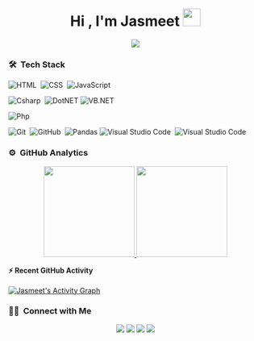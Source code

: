 <h1 align="center">Hi , I'm Jasmeet <img src="https://media.giphy.com/media/RgzryV9nRCMHPVVXPV/giphy.gif" width="35"></h1>

<p align="center">
  <a href="https://github.com/DenverCoder1/readme-typing-svg"><img src="https://readme-typing-svg.herokuapp.com/?lines=Software+Developer;Web+Developer;Music%20Producer&center=true&width=500&height=50"></a>
</p>

<!--
**jsm33t/jsm33t** is a ✨ _special_ ✨ repository because its `README.md` (this file) appears on your GitHub profile.

Here are some ideas to get you started:

- 🔭 I’m currently working on ...
- 🌱 I’m currently learning ...
- 👯 I’m looking to collaborate on ...
- 🤔 I’m looking for help with ...
- 💬 Ask me about ...
- 📫 How to reach me: ...
- 😄 Pronouns: ...
- ⚡ Fun fact: ...
-->

### 🛠 &nbsp;Tech Stack

![HTML](https://img.shields.io/badge/-HTML-05122A?style=flat&logo=HTML5)&nbsp;
![CSS](https://img.shields.io/badge/-CSS-05122A?style=flat&logo=CSS3&logoColor=1572B6)&nbsp;
![JavaScript](https://img.shields.io/badge/-JavaScript-05122A?style=flat&logo=javascript)&nbsp;

![Csharp](https://img.shields.io/badge/-Csharp-05122A?style=flat&logo=csharp)&nbsp;
![DotNET](https://img.shields.io/badge/dotnet-%23013243.svg?style=flat&logo=dotnet&logoColor=white)
![VB.NET](https://img.shields.io/badge/VB.NET-%23013243.svg?style=flat&logo=dotnet&logoColor=white)

![Php](https://img.shields.io/badge/-php-05122A?style=flat&logo=php)&nbsp;

![Git](https://img.shields.io/badge/-Git-05122A?style=flat&logo=git)&nbsp;
![GitHub](https://img.shields.io/badge/-GitHub-05122A?style=flat&logo=github)&nbsp;
![Pandas](https://img.shields.io/badge/pandas-%23150458.svg?style=flat&logo=pandas&logoColor=white)
![Visual Studio Code](https://img.shields.io/badge/-Visual%20Studio%20Code-05122A?style=flat&logo=visual-studio-code&logoColor=007ACC)&nbsp;
![Visual Studio Code](https://img.shields.io/badge/-Visual%20Studio-05122A?style=flat&logo=visual-studio&logoColor=007ACC)&nbsp;



### ⚙️ &nbsp;GitHub Analytics

<p align="center">
<a href="https://github.com/jsm33t">
  <img height="180em" src="https://github-readme-stats-eight-theta.vercel.app/api?username=jsm33t&show_icons=true&theme=algolia&include_all_commits=true&count_private=true"/>
  <img height="180em" src="https://github-readme-stats-eight-theta.vercel.app/api/top-langs/?username=jsm33t&layout=compact&langs_count=8&theme=algolia&include_all_commits=true&count_private=true"/>
</a>
</p>



<summary><b>⚡ Recent GitHub Activity</b></summary>
  <br/>
   <a href="https://github.com/jsm33t"><img alt="Jasmeet's Activity Graph" src="https://activity-graph.herokuapp.com/graph?username=jsm33t&custom_title=Jasmeet's%20Contribution%20Graph&theme=react-dark" /></a>
  <br/>
  
  
  ### 🤝🏻 &nbsp;Connect with Me

<p align="center">
<a href="https://www.linkedin.com/in/jsm33t/"><img src="https://img.shields.io/badge/-Jasmeet Singh-0077B5?style=flat&logo=Linkedin&logoColor=white"/></a>
<a href="mailto:jskainthofficial@gmail.com"><img src="https://img.shields.io/badge/-jskainthofficial@gmail.com-D14836?style=flat&logo=Gmail&logoColor=white"/></a>
<a href="https://www.instagram.com/jsm33t/"><img src="https://img.shields.io/badge/-jsm33t-E4405F?style=flat&logo=Instagram&logoColor=white"/></a>
<a href="https://jsm33t.com/"><img src="https://img.shields.io/badge/-🌐%20jsm333t.com-1877F2?style=flat&logo=website&logoColor=white"/></a>
</p>
